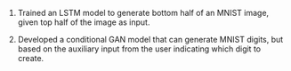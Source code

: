 1. Trained an LSTM model to generate bottom half of an MNIST image, given top half of the image as input.

2. Developed a conditional GAN model that can generate MNIST digits, but based on the auxiliary input from the user indicating which digit to create.

